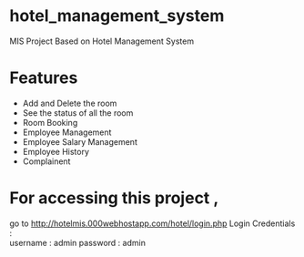 # hotel_management_system

MIS Project Based on Hotel Management System

# Features
- Add and Delete the room
- See the status of all the room
- Room Booking
- Employee Management
- Employee Salary Management
- Employee History
- Complainent

# For accessing this project , 
 go to http://hotelmis.000webhostapp.com/hotel/login.php
 Login Credentials :  
 username : admin
 password : admin

